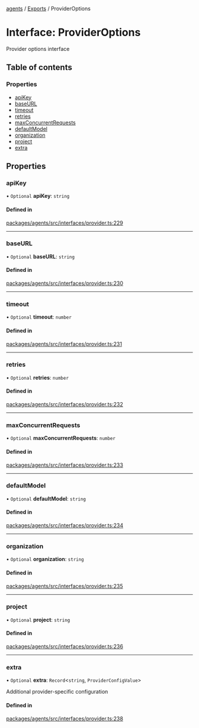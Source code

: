 <!-- 
 ⚠️  AUTO-GENERATED FILE - DO NOT EDIT MANUALLY
 This file is automatically generated by scripts/docs-generator.js
 To make changes, edit the source TypeScript files or update the generator script
-->

[agents](../../) / [Exports](../modules) / ProviderOptions

# Interface: ProviderOptions

Provider options interface

## Table of contents

### Properties

- [apiKey](ProviderOptions#apikey)
- [baseURL](ProviderOptions#baseurl)
- [timeout](ProviderOptions#timeout)
- [retries](ProviderOptions#retries)
- [maxConcurrentRequests](ProviderOptions#maxconcurrentrequests)
- [defaultModel](ProviderOptions#defaultmodel)
- [organization](ProviderOptions#organization)
- [project](ProviderOptions#project)
- [extra](ProviderOptions#extra)

## Properties

### apiKey

• `Optional` **apiKey**: `string`

#### Defined in

[packages/agents/src/interfaces/provider.ts:229](https://github.com/woojubb/robota/blob/a69b4da7c5c53be6f90be7c6508928a6d39cf60b/packages/agents/src/interfaces/provider.ts#L229)

___

### baseURL

• `Optional` **baseURL**: `string`

#### Defined in

[packages/agents/src/interfaces/provider.ts:230](https://github.com/woojubb/robota/blob/a69b4da7c5c53be6f90be7c6508928a6d39cf60b/packages/agents/src/interfaces/provider.ts#L230)

___

### timeout

• `Optional` **timeout**: `number`

#### Defined in

[packages/agents/src/interfaces/provider.ts:231](https://github.com/woojubb/robota/blob/a69b4da7c5c53be6f90be7c6508928a6d39cf60b/packages/agents/src/interfaces/provider.ts#L231)

___

### retries

• `Optional` **retries**: `number`

#### Defined in

[packages/agents/src/interfaces/provider.ts:232](https://github.com/woojubb/robota/blob/a69b4da7c5c53be6f90be7c6508928a6d39cf60b/packages/agents/src/interfaces/provider.ts#L232)

___

### maxConcurrentRequests

• `Optional` **maxConcurrentRequests**: `number`

#### Defined in

[packages/agents/src/interfaces/provider.ts:233](https://github.com/woojubb/robota/blob/a69b4da7c5c53be6f90be7c6508928a6d39cf60b/packages/agents/src/interfaces/provider.ts#L233)

___

### defaultModel

• `Optional` **defaultModel**: `string`

#### Defined in

[packages/agents/src/interfaces/provider.ts:234](https://github.com/woojubb/robota/blob/a69b4da7c5c53be6f90be7c6508928a6d39cf60b/packages/agents/src/interfaces/provider.ts#L234)

___

### organization

• `Optional` **organization**: `string`

#### Defined in

[packages/agents/src/interfaces/provider.ts:235](https://github.com/woojubb/robota/blob/a69b4da7c5c53be6f90be7c6508928a6d39cf60b/packages/agents/src/interfaces/provider.ts#L235)

___

### project

• `Optional` **project**: `string`

#### Defined in

[packages/agents/src/interfaces/provider.ts:236](https://github.com/woojubb/robota/blob/a69b4da7c5c53be6f90be7c6508928a6d39cf60b/packages/agents/src/interfaces/provider.ts#L236)

___

### extra

• `Optional` **extra**: `Record`\<`string`, `ProviderConfigValue`\>

Additional provider-specific configuration

#### Defined in

[packages/agents/src/interfaces/provider.ts:238](https://github.com/woojubb/robota/blob/a69b4da7c5c53be6f90be7c6508928a6d39cf60b/packages/agents/src/interfaces/provider.ts#L238)
